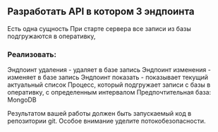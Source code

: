 ## Разработать API в котором 3 эндпоинта
Есть одна сущность
При старте сервера все записи из базы подгружаются в оперативку,
### Реализовать:
Эндпоинт удаления - удаляет в базе запись
Эндпоинт изменения - изменяет в базе запись
Эндпоинт показать - показывает текущий актуальный список
Процесс, который подгружает записи с базы в оперативку, с определенным интервалом
Предпочтительная база: MongoDB

Результатом вашей работы должен быть запускаемый код в репозитории git.
Особое внимание уделите потокобезопасности.